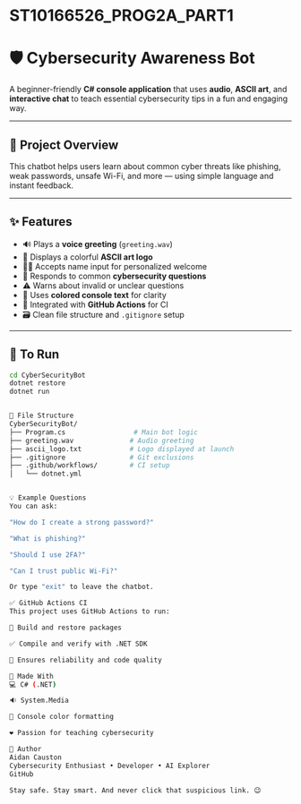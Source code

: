 # ST10166526_PROG2A_PART1
# 🛡️ Cybersecurity Awareness Bot

A beginner-friendly **C# console application** that uses **audio**, **ASCII art**, and **interactive chat** to teach essential cybersecurity tips in a fun and engaging way.

---

## 🎯 Project Overview

This chatbot helps users learn about common cyber threats like phishing, weak passwords, unsafe Wi-Fi, and more — using simple language and instant feedback.

---

## ✨ Features

- 🔊 Plays a **voice greeting** (`greeting.wav`)
- 🎨 Displays a colorful **ASCII art logo**
- 🧑‍💻 Accepts name input for personalized welcome
- 🤖 Responds to common **cybersecurity questions**
- ⚠️ Warns about invalid or unclear questions
- 🎨 Uses **colored console text** for clarity
- 🧪 Integrated with **GitHub Actions** for CI
- 🗃️ Clean file structure and `.gitignore` setup

---

## 🚀 To Run

```bash
cd CyberSecurityBot
dotnet restore
dotnet run


📂 File Structure
CyberSecurityBot/
├── Program.cs                 # Main bot logic
├── greeting.wav              # Audio greeting
├── ascii_logo.txt            # Logo displayed at launch
├── .gitignore                # Git exclusions
├── .github/workflows/        # CI setup
│   └── dotnet.yml


💡 Example Questions
You can ask:

"How do I create a strong password?"

"What is phishing?"

"Should I use 2FA?"

"Can I trust public Wi-Fi?"

Or type "exit" to leave the chatbot.

✅ GitHub Actions CI
This project uses GitHub Actions to run:

🔧 Build and restore packages

✅ Compile and verify with .NET SDK

🔄 Ensures reliability and code quality

🙌 Made With
💻 C# (.NET)

🔉 System.Media

🎨 Console color formatting

❤️ Passion for teaching cybersecurity

🔐 Author
Aidan Causton
Cybersecurity Enthusiast • Developer • AI Explorer
GitHub

Stay safe. Stay smart. And never click that suspicious link. 😉